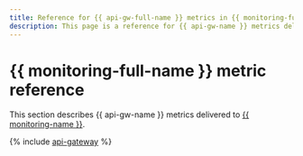 ```yaml
---
title: Reference for {{ api-gw-full-name }} metrics in {{ monitoring-full-name }}
description: This page is a reference for {{ api-gw-name }} metrics delivered to {{ monitoring-full-name }}.
---
```


# {{ monitoring-full-name }} metric reference

This section describes {{ api-gw-name }} metrics delivered to [{{ monitoring-name }}](../monitoring/).

{% include [api-gateway](../_includes/monitoring/metrics-ref/api-gateway.md) %}